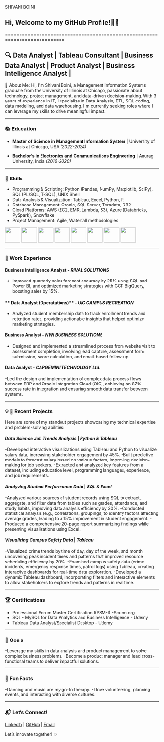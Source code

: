 SHIVANI BOINI
## Hi, Welcome to my GitHub Profile!👋🚀
===========================================================================
## 🔍 Data Analyst | Tableau Consultant | Business Data Analyst | Product Analyst | Business Intelligence Analyst |
📖 About Me:
Hi, I'm Shivani Boini, a Management Information Systems graduate from the University of Illinois at Chicago, passionate about technology, project management, and data-driven decision-making. With 3 years of experience in IT, I specialize in Data Analysis, ETL, SQL coding, data modeling, and data warehousing. I'm currently seeking roles where I can leverage my skills to drive meaningful impact.


---
### 📚 **Education**
- **Master of Science in Management Information System** | University of Illinois at Chicago, USA _(2022-2024)_

- **Bachelor’s in Electronics and Communications Engineering** | Anurag University, India _(2016-2020)_
  

---
### 🌟 **Skills**
- Programming & Scripting: Python (Pandas, NumPy, Matplotlib, SciPy), SQL (PL/SQL, T-SQL), UNIX Shell
- Data Analysis & Visualization: Tableau, Excel, Python, R
- Database Management: Oracle, SQL Server, Teradata, DB2
- Cloud Platforms: AWS (EC2, EMR, Lambda, S3), Azure (Databricks, PySpark), Snowflake
- Project Management: Agile, Waterfall methodologies

<code><img height="50" src="https://www.vectorlogo.zone/logos/python/python-ar21.svg"></code>
<code><img height="50" src="https://www.vectorlogo.zone/logos/google_cloud/google_cloud-ar21.svg"></code>
<code><img height="50" src="https://www.vectorlogo.zone/logos/mysql/mysql-ar21.svg"></code>
<code><img height="50" src="https://www.vectorlogo.zone/logos/amazon_aws/amazon_aws-ar21.svg"></code>
<code><img height="50" src="https://www.vectorlogo.zone/logos/mongodb/mongodb-ar21.svg"></code>
<code><img height="50" src="https://www.vectorlogo.zone/logos/w3_html5/w3_html5-ar21.svg"></code>
<code><img height="50" src="https://www.vectorlogo.zone/logos/r-project/r-project-ar21.svg"></code>
<code><img height="50" src="https://www.vectorlogo.zone/logos/tableau/"></code>


---
### **💼 Work Experience**
#### **Business Intelligence Analyst** - *RIVAL SOLUTIONS*
- Improved quarterly sales forecast accuracy by 25% using SQL and Power BI, and optimized marketing strategies with GCP BigQuery, boosting sales by 15%.
 
#### ** Data Analyst (Operatations)** - *UIC CAMPUS RECREATION*
- Analyzed student membership data to track enrollment trends and retention rates, providing actionable insights that helped optimize marketing strategies.

#### **Business Analyst** - *NWI BUSINESS SOLUTIONS*
- Designed and implemented a streamlined process from website visit to assessment completion, involving lead capture, assessment form submission, score calculation, and email-based follow-up.

####  **Data Analyst** - *CAPGEMINI TECHNOLOGY Ltd.*
-Led the design and implementation of complex data process flows between ERP and Oracle Integration Cloud (OIC), achieving an 87% success rate in integration and ensuring smooth data transfer between systems.


---
### 💡 **🚀 Recent Projects**
Here are some of my standout projects showcasing my technical expertise and problem-solving abilities:
#### *Data Science Job Trends Analysis* | *Python & Tableau*
-Developed interactive visualizations using Tableau and Python to visualize salary data, increasing stakeholder engagement by 45%.
-Built predictive models to forecast salary based on various factors, improving decision-making for job seekers.
-Extracted and analyzed key features from a dataset, including education level, programming languages, experience, and job requirements.

#### *Analyzing Student Performance Data* | *SQL & Excel*
-Analyzed various sources of student records using SQL to extract, aggregate, and filter data from tables such as grades, attendance, and study habits, improving data analysis efficiency by 30%.
-Conducted statistical analysis (e.g., correlations, groupings) to identify factors affecting average grades, leading to a 15% improvement in student engagement.
-Produced a comprehensive 20-page report summarizing findings while presenting visualizations using Excel.

#### *Visualizing Campus Safety Data* | *Tableau*
-Visualized crime trends by time of day, day of the week, and month, uncovering peak incident times and patterns that improved resource scheduling efficiency by 20%.
-Examined campus safety data (crime incidents, emergency response times, patrol logs) using Tableau, creating interactive dashboards for real-time data exploration.
-Developed a dynamic Tableau dashboard, incorporating filters and interactive elements to allow stakeholders to explore trends and patterns in real time.


---
### 🏆 **Certifications**
- Professional Scrum Master Certification I(PSM-I) -Scurm.org
- SQL - MySQL for Data Analytics and Business Intelligence - Udemy
- Tableau Data Analyst/Specialist Desktop - Udemy


---
### 🎯 **Goals**
-Leverage my skills in data analysis and product management to solve complex business problems.
-Become a product manager and lead cross-functional teams to deliver impactful solutions.


---
### 🌟 **Fun Facts**
-Dancing and music are my go-to therapy.
-I love volunteering, planning events, and interacting with diverse cultures.


---
### 📬 **Let’s Connect!**
[LinkedIn](www.linkedin.com/in/shivani-boini) | [GitHub](https://github.com/shivani-boini) | [Email](mailto:shivaniboinioff@gmail.com)

Let’s innovate together! ✨
<!---
ManoTeja4858/ManoTeja4858 is a ✨ special ✨ repository because its `README.md` (this file) appears on your GitHub profile.
You can click the Preview link to take a look at your changes.
--->
